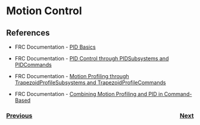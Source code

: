 # Motion Control

## References

- FRC Documentation - [PID Basics](https://docs.wpilib.org/en/stable/docs/software/advanced-controls/introduction/index.html)

- FRC Documentation - [PID Control through PIDSubsystems and PIDCommands](https://docs.wpilib.org/en/latest/docs/software/commandbased/pid-subsystems-commands.html#)

- FRC Documentation - [Motion Profiling through TrapezoidProfileSubsystems and TrapezoidProfileCommands](https://docs.wpilib.org/en/latest/docs/software/commandbased/profile-subsystems-commands.html)

- FRC Documentation - [Combining Motion Profiling and PID in Command-Based](https://docs.wpilib.org/en/latest/docs/software/commandbased/profilepid-subsystems-commands.html)


<h3><span style="float:left">
<a href="romiCommandGroups">Previous</a></span>
<span style="float:right">
<a href="romiPathPlanning">Next</a></span></h3>